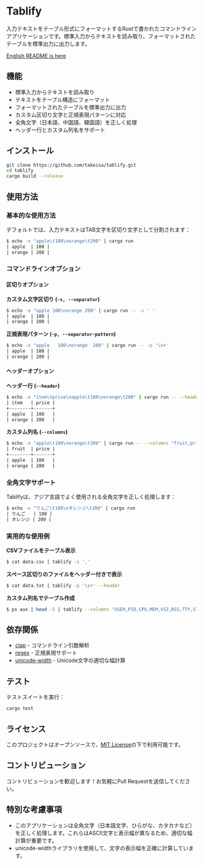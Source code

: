 # Tablify

入力テキストをテーブル形式にフォーマットするRustで書かれたコマンドラインアプリケーションです。標準入力からテキストを読み取り、フォーマットされたテーブルを標準出力に出力します。

[English README is here](README.md)

## 機能

- 標準入力からテキストを読み取り
- テキストをテーブル構造にフォーマット
- フォーマットされたテーブルを標準出力に出力
- カスタム区切り文字と正規表現パターンに対応
- 全角文字（日本語、中国語、韓国語）を正しく処理
- ヘッダー行とカスタム列名をサポート

## インストール

```bash
git clone https://github.com/takeisa/tablify.git
cd tablify
cargo build --release
```

## 使用方法

### 基本的な使用方法

デフォルトでは、入力テキストはTAB文字を区切り文字として分割されます：

```bash
$ echo -e "apple\t100\norange\t200" | cargo run
| apple  | 100 |
| orange | 200 |
```

### コマンドラインオプション

#### 区切りオプション

**カスタム文字区切り (`-s, --separator`)**
```bash
$ echo -e "apple 100\norange 200" | cargo run -- -s ' '
| apple  | 100 |
| orange | 200 |
```

**正規表現パターン (`-p, --separator-pattern`)**
```bash
$ echo -e "apple   100\norange  200" | cargo run -- -p '\s+'
| apple  | 100 |
| orange | 200 |
```

#### ヘッダーオプション

**ヘッダー行 (`--header`)**
```bash
$ echo -e "item\tprice\napple\t100\norange\t200" | cargo run -- --header
| item   | price |
+--------+-------+
| apple  | 100   |
| orange | 200   |
```

**カスタム列名 (`--columns`)**
```bash
$ echo -e "apple\t100\norange\t200" | cargo run -- --columns "fruit,price"
| fruit  | price |
+--------+-------+
| apple  | 100   |
| orange | 200   |
```

### 全角文字サポート

Tablifyは、アジア言語でよく使用される全角文字を正しく処理します：

```bash
$ echo -e "りんご\t100\nオレンジ\t200" | cargo run
| りんご   | 100 |
| オレンジ | 200 |
```

### 実用的な使用例

**CSVファイルをテーブル表示**
```bash
$ cat data.csv | tablify -s ','
```

**スペース区切りのファイルをヘッダー付きで表示**
```bash
$ cat data.txt | tablify -p '\s+' --header
```

**カスタム列名でテーブル作成**
```bash
$ ps aux | head -5 | tablify --columns "USER,PID,CPU,MEM,VSZ,RSS,TTY,STAT,START,TIME,COMMAND"
```

## 依存関係

- [clap](https://crates.io/crates/clap) - コマンドライン引数解析
- [regex](https://crates.io/crates/regex) - 正規表現サポート
- [unicode-width](https://crates.io/crates/unicode-width) - Unicode文字の適切な幅計算

## テスト

テストスイートを実行：

```bash
cargo test
```

## ライセンス

このプロジェクトはオープンソースで、[MIT License](LICENSE)の下で利用可能です。

## コントリビューション

コントリビューションを歓迎します！お気軽にPull Requestを送信してください。

## 特別な考慮事項

- このアプリケーションは全角文字（日本語文字、ひらがな、カタカナなど）を正しく処理します。これらはASCII文字と表示幅が異なるため、適切な幅計算が重要です。
- unicode-widthライブラリを使用して、文字の表示幅を正確に計算しています。